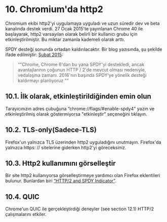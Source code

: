 # 10. Chromium'da http2

Chromium ekibi http2'yi uygulamaya uyguladı ve uzun süredir dev ve beta kanalında destek verdi. 27 Ocak 2015'te yayınlanan Chrome 40 ile başlayarak, http2 varsayılan olarak belirli bir kullanıcı grubu için etkinleştirilmiştir. Bu miktar zamanla kademeli olarak arttı.

SPDY desteği sonunda ortadan kaldırılacaktır. Bir blog yazısında, şu şekilde ifade edilmiştir: [Şubat 2015](https://blog.chromium.org/2015/02/hello-http2-goodbye-spdy.html):

> “"Chrome, Chrome 6'dan bu yana SPDY'yi destekledi, ancak avantajlarının çoğunun HTTP / 2'de mevcut olması nedeniyle, vedalaşma zamanı. 2016'nın başında SPDY'ye yönelik desteği kaldırmayı planlıyoruz "”

## 10.1. İlk olarak, etkinleştirildiğinden emin olun

Tarayıcınızın adres çubuğuna “chrome://flags/\#enable-spdy4" yazın ve etkinleştirilmiş olarak göstermiyorsa "etkinleştir" seçeneğini tıklayın.

## 10.2. TLS-only\(Sadece-TLS\)

Firefox'un yalnızca TLS üzerinden http2 uyguladığını unutmayın. Firefox'da yalnızca https: // sitelerine giderken http2'yi göreceksiniz.

## 10.3. Http2 kullanımını görselleştir

Bir site http2 kullanıyorsa görselleştirmeye yardımcı olan Firefox eklentileri bulunur. Bunlardan biri [“HTTP/2 and SPDY Indicator”](https://chrome.google.com/webstore/detail/spdy-indicator/mpbpobfflnpcgagjijhmgnchggcjblin).

## 10.4. QUIC

Chrome'un QUIC ile gerçekleştirdiği deneyler \(see section 12.1\) HTTP/2 çalışmalarını etkiler.


